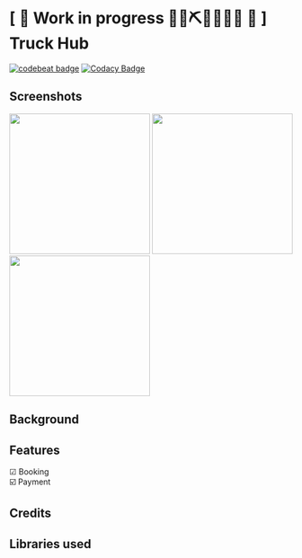 # \[ 🚧 Work in progress 👷‍♀️⛏👷🔧️👷🔧 🚧 \] Truck Hub

[![codebeat badge](https://codebeat.co/badges/a04eb8fc-b41e-44d1-80e1-219286023828)](https://codebeat.co/projects/github-com-jamesnyakush-truck-hub-master)  [![Codacy Badge](https://api.codacy.com/project/badge/Grade/0fcca3c3ec76473a88ed1896fa3aaa73)](https://www.codacy.com/manual/jamesnyakush/truck-hub?utm_source=github.com&amp;utm_medium=referral&amp;utm_content=jamesnyakush/truck-hub&amp;utm_campaign=Badge_Grade)

## Screenshots

<img src="https://github.com/jamesnyakush/truck-hub/blob/master/art/splash.png" width="250"/> <img src="https://github.com/jamesnyakush/truck-hub/blob/master/art/login.png" width="250"/> <img src="https://github.com/jamesnyakush/truck-hub/blob/master/art/register.png" width="250"/>


## Background



## Features
☑ Booking<br/>
☑️️ Payment 


## Credits


## Libraries used





